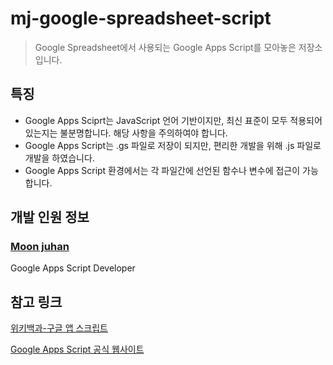 # mj-google-spreadsheet-script

> Google Spreadsheet에서 사용되는 Google Apps Script를 모아놓은 저장소입니다.

<!-- ![license]  -->



## 특징

- Google Apps Sciprt는 JavaScript 언어 기반이지만, 최신 표준이 모두 적용되어 있는지는 불분명합니다. 해당 사항을 주의하여야 합니다.
- Google Apps Script는 .gs 파일로 저장이 되지만, 편리한 개발을 위해 .js 파일로 개발을 하였습니다.
- Google Apps Script 환경에서는 각 파일간에 선언된 함수나 변수에 접근이 가능합니다. 


## 개발 인원 정보

### [Moon juhan](https://github.com/MoonJuhan)

Google Apps Script Developer

## 참고 링크
[위키백과-구글 앱 스크립트](https://ko.wikipedia.org/wiki/%EA%B5%AC%EA%B8%80_%EC%95%B1_%EC%8A%A4%ED%81%AC%EB%A6%BD%ED%8A%B8)

[Google Apps Script 공식 웹사이트](https://developers.google.com/apps-script)
<!-- [license]:https://img.shields.io/badge/license-MIT-blue.svg -->
